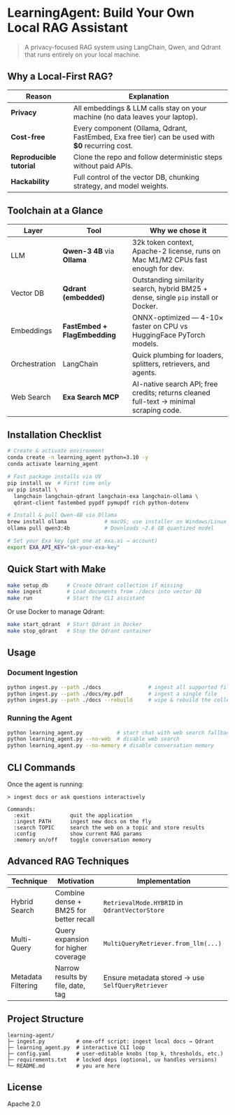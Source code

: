 # LearningAgent: Build Your Own Local RAG Assistant

> A privacy-focused RAG system using LangChain, Qwen, and Qdrant that runs entirely on your local machine.

## Why a Local-First RAG?

| Reason | Explanation |
|--------|-------------|
| **Privacy** | All embeddings & LLM calls stay on your machine (no data leaves your laptop). |
| **Cost-free** | Every component (Ollama, Qdrant, FastEmbed, Exa free tier) can be used with **$0** recurring cost. |
| **Reproducible tutorial** | Clone the repo and follow deterministic steps without paid APIs. |
| **Hackability** | Full control of the vector DB, chunking strategy, and model weights. |

## Toolchain at a Glance

| Layer | Tool | Why we chose it |
|-------|------|----------------|
| LLM | **Qwen-3 4B** via **Ollama** | 32k token context, Apache-2 license, runs on Mac M1/M2 CPUs fast enough for dev. |
| Vector DB | **Qdrant (embedded)** | Outstanding similarity search, hybrid BM25 + dense, single `pip` install or Docker. |
| Embeddings | **FastEmbed + FlagEmbedding** | ONNX-optimized — 4-10× faster on CPU vs HuggingFace PyTorch models. |
| Orchestration | LangChain | Quick plumbing for loaders, splitters, retrievers, and agents. |
| Web Search | **Exa Search MCP** | AI-native search API; free credits; returns cleaned full-text → minimal scraping code. |

## Installation Checklist

```bash
# Create & activate environment
conda create -n learning_agent python=3.10 -y
conda activate learning_agent

# Fast package installs via UV
pip install uv  # First time only
uv pip install \
  langchain langchain-qdrant langchain-exa langchain-ollama \
  qdrant-client fastembed pypdf pymupdf rich python-dotenv

# Install & pull Qwen-4B via Ollama
brew install ollama            # macOS; use installer on Windows/Linux
ollama pull qwen3:4b           # Downloads ~2.6 GB quantized model

# Set your Exa key (get one at exa.ai → account)
export EXA_API_KEY="sk-your-exa-key"
```

## Quick Start with Make

```bash
make setup_db      # Create Qdrant collection if missing
make ingest        # Load documents from ./docs into vector DB
make run           # Start the CLI assistant
```

Or use Docker to manage Qdrant:

```bash
make start_qdrant  # Start Qdrant in Docker
make stop_qdrant   # Stop the Qdrant container
```

## Usage

### Document Ingestion

```bash
python ingest.py --path ./docs               # ingest all supported files under ./docs
python ingest.py --path ./docs/my.pdf        # ingest a single file
python ingest.py --path ./docs --rebuild     # wipe & rebuild the collection
```

### Running the Agent

```bash
python learning_agent.py           # start chat with web search fallback
python learning_agent.py --no-web  # disable web search
python learning_agent.py --no-memory # disable conversation memory
```

## CLI Commands

Once the agent is running:

```
> ingest docs or ask questions interactively

Commands:
  :exit             quit the application
  :ingest PATH      ingest new docs on the fly
  :search TOPIC     search the web on a topic and store results
  :config           show current RAG params
  :memory on/off    toggle conversation memory
```

## Advanced RAG Techniques

| Technique | Motivation | Implementation |
|-----------|------------|----------------|
| Hybrid Search | Combine dense + BM25 for better recall | `RetrievalMode.HYBRID` in `QdrantVectorStore` |
| Multi-Query | Query expansion for higher coverage | `MultiQueryRetriever.from_llm(...)` |
| Metadata Filtering | Narrow results by file, date, tag | Ensure metadata stored → use `SelfQueryRetriever` |

## Project Structure

```
learning-agent/
├─ ingest.py          # one-off script: ingest local docs → Qdrant
├─ learning_agent.py  # interactive CLI loop
├─ config.yaml        # user-editable knobs (top_k, thresholds, etc.)
├─ requirements.txt   # locked deps (optional, uv handles versions)
└─ README.md          # you are here
```

## License

Apache 2.0
